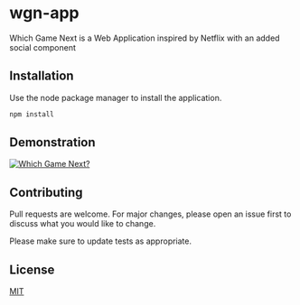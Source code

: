 # wgn-app
Which Game Next  is a Web Application inspired by Netflix with an added social component

## Installation

Use the node package manager to install the application.

```bash
npm install
```

## Demonstration
[![Which Game Next?](https://img.youtube.com/vi/ggB70vJ2O90/1.jpg)](https://www.youtube.com/watch?v=ggB70vJ2O90&t=1s&ab_channel=SteveK "Which Game Next?")




## Contributing
Pull requests are welcome. For major changes, please open an issue first to discuss what you would like to change.

Please make sure to update tests as appropriate.

## License
[MIT](https://choosealicense.com/licenses/mit/)
